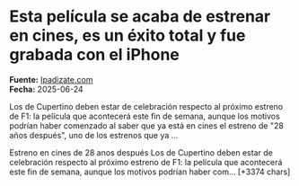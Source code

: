 # Esta película se acaba de estrenar en cines, es un éxito total y fue grabada con el iPhone

**Fuente:** [Ipadizate.com](https://ipadizate.com/apple-tv/esta-pelicula-se-acaba-de-estrenar-en-cines-es-un-exito-total-y-fue-grabada-con-el-iphone)  
**Fecha:** 2025-06-24

Los de Cupertino deben estar de celebración respecto al próximo estreno de F1: la película que acontecerá este fin de semana, aunque los motivos podrían haber comenzado al saber que ya está en cines el estreno de "28 años después", uno de los estrenos que ya …

Estreno en cines de 28 anos después
Los de Cupertino deben estar de celebración respecto al próximo estreno de F1: la película que acontecerá este fin de semana, aunque los motivos podrían haber com… [+3374 chars]
